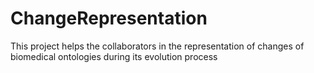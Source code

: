 # ChangeRepresentation
This project helps the collaborators in the representation of changes of biomedical ontologies during its evolution process
